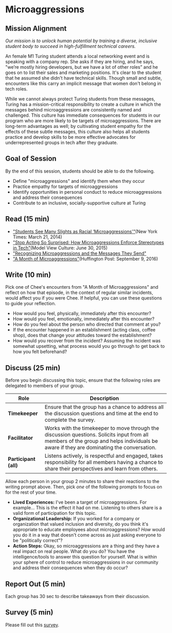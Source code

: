 # Microaggressions

## Mission Alignment
*Our mission is to unlock human potential by training a diverse, inclusive student body to succeed in high-fulfillment technical careers.*

An female M1 Turing student attends a local networking event and is speaking with a company rep. She asks if they are hiring, and he says, "we’re mostly hiring developers, but we have a lot of other roles” and he goes on to list their sales and marketing positions. It's clear to the student that he assumed she didn't have technical skills. Though small and subtle, encounters like this carry an implicit message that women don't belong in tech roles.

While we cannot always protect Turing students from these messages, Turing has a mission-critical responsibility to create a culture in which the messages behind microaggressions are consistently named and challenged. This culture has immediate consequences for students in our program who are more likely to be targets of microaggressions. There are long-term advantages as well; by cultivating student empathy for the effects of these subtle messages, this culture also helps all students practice and develop skills to be more effective advocates for underrepresented groups in tech after they graduate.


## Goal of Session
By the end of this session, students should be able to do the following.
* Define "microaggressions" and identify them when they occur
* Practice empathy for targets of microaggressions
* Identify opportunities in personal conduct to reduce microaggressions and address their consequences
* Contribute to an inclusive, socially-supportive culture at Turing


## Read (15 min)
* ["Students See Many Slights as Racial ‘Microaggressions'"](http://www.nytimes.com/2014/03/22/us/as-diversity-increases-slights-get-subtler-but-still-sting.html)(New York Times: March 21, 2014)
* ["Stop Acting So Surprised: How Microaggressions Enforce Stereotypes in Tech"](https://modelviewculture.com/pieces/stop-acting-so-surprised-how-microaggressions-enforce-stereotypes-in-tech)(Model View Culture: June 30, 2015)
* ["Recognizing Microaggressions and the Messages They Send"](http://academicaffairs.ucsc.edu/events/documents/Microaggressions_Examples_Arial_2014_11_12.pdf)
* ["A Month of Microaggressions"](http://www.huffingtonpost.com/entry/a-month-of-microaggressions_us_57d31336e4b0eb9a57b7a827)(Huffington Post: September 9, 2016)


## Write (10 min)
Pick one of Chee's encounters from "A Month of Microaggressions" and reflect on how that episode, in the context of regular similar incidents, would affect you if you were Chee. If helpful, you can use these questions to guide your reflection.

* How would you feel, physically, immediately after this encounter?
* How would you feel, emotionally, immediately after this encounter?
* How do you feel about the person who directed that comment at you?
* If the encounter happened in an establishment (acting class, coffee shop), does that change your attitudes toward the establishment?
* How would you recover from the incident? Assuming the incident was somewhat upsetting, what process would you go through to get back to how you felt beforehand?


## Discuss (25 min)
Before you begin discussing this topic, ensure that the following roles are delegated to members of your group.

| Role | Description |
|--------|-----------|
| **Timekeeper** | Ensure that the group has a chance to address all the discussion questions and time at the end to complete the survey.|
| **Facilitator** | Works with the timekeeper to move through the discussion questions. Solicits input from all members of the group and helps individuals be aware if they are dominating the conversation.|
| **Participant (all)** | Listens actively, is respectful and engaged, takes responsibility for all members having a chance to share their perspectives and learn from others. |

Allow each person in your group 2 minutes to share their reactions to the writing prompt above. Then, pick _one_ of the following prompts to focus on for the rest of your time.
* **Lived Experiences:** I've been a target of microaggressions. For example... This is the effect it had on me. Listening to others share is a valid form of participation for this topic.
* **Organizational Leadership:** If you worked for a company or organization that valued inclusion and diversity, do you think it's appropriate to educate employees about microaggressions? _How_ would you do it in a way that doesn't come across as just asking everyone to be "politically correct"?
* **Action Steps:** Okay, so microaggressions are a thing and they have a real impact on real people. What do you do? You have the intelligence/tools to answer this question for yourself. What is within your sphere of control to reduce microaggressions in our community and address their consequences when they do occur?

## Report Out (5 min)
Each group has 30 sec to describe takeaways from their discussion.

## Survey (5 min)
Please fill out this [survey](https://goo.gl/forms/WklrYzywFasT1vkY2).
